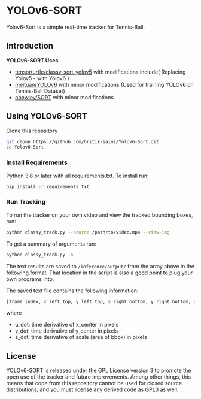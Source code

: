 # YOLOv6-SORT 

Yolov6-Sort is a simple real-time tracker for Tennis-Ball.

## Introduction

**YOLOv6-SORT Uses** 
+  [tensorturtle/classy-sort-yolov5](https://github.com/tensorturtle/classy-sort-yolov5) with modifications include( Replacing Yolov5 - with Yolov6 ) 
+  [meituan/YOLOv6](https://github.com/meituan/YOLOv6)  with minor modifications (Used for training YOLOv6 on Tennis-Ball Dataset)
+  [abewley/SORT](https://github.com/abewley/sort) with minor modifications 

## Using YOLOv6-SORT

Clone this repository

```bash
git clone https://github.com/hritik-saini/Yolov6-Sort.git
cd Yolov6-Sort
```

### Install Requirements

Python 3.8 or later with all requirements.txt. To install run:

```bash
pip install -r requirements.txt
```

### Run Tracking

To run the tracker on your own video and view the tracked bounding boxes, run:

```bash
python classy_track.py --source /path/to/video.mp4 --view-img
```

To get a summary of arguments run:

```bash
python classy_track.py -h
```

The text results are saved to `/inference/output/` from the array above in the following format. That location in the script is also a good point to plug your own programs into.

The saved text file contains the following information:

```bash
[frame_index, x_left_top, y_left_top, x_right_bottom, y_right_bottom, object_category, u_dot, v_dot, s_dot, object_id]
```

where

+ u_dot: time derivative of x_center in pixels
+ v_dot: time derivative of y_center in pixels
+ s_dot: time derivative of scale (area of bbox) in pixels



## License

YOLOv6-SORT is released under the GPL License version 3 to promote the open use of the tracker and future improvements.
Among other things, this means that code from this repository cannot be used for closed source distributions,
and you must license any derived code as GPL3 as well.
